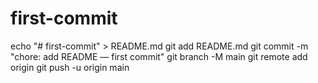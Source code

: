 # first-commit
echo "# first-commit" > README.md git add README.md git commit -m "chore: add README — first commit" git branch -M main git remote add origin <repo-url> git push -u origin main
